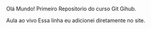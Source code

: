 Olá Mundo!
Primeiro Repositorio do curso Git Gihub.

Aula ao vivo
Essa linha eu adicionei diretamente no site.
